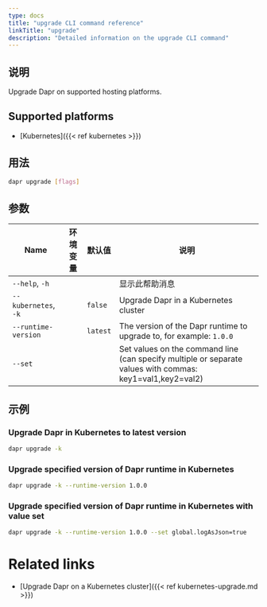 ```yaml
---
type: docs
title: "upgrade CLI command reference"
linkTitle: "upgrade"
description: "Detailed information on the upgrade CLI command"
---
```


## 说明

Upgrade Dapr on supported hosting platforms.

## Supported platforms

- [Kubernetes]({{< ref kubernetes >}})

## 用法
```bash
dapr upgrade [flags]
```

## 参数

| Name                 | 环境变量 | 默认值      | 说明                                                                                                        |
| -------------------- | ---- | -------- | --------------------------------------------------------------------------------------------------------- |
| `--help`, `-h`       |      |          | 显示此帮助消息                                                                                                   |
| `--kubernetes`, `-k` |      | `false`  | Upgrade Dapr in a Kubernetes cluster                                                                      |
| `--runtime-version`  |      | `latest` | The version of the Dapr runtime to upgrade to, for example: `1.0.0`                                       |
| `--set`              |      |          | Set values on the command line (can specify multiple or separate values with commas: key1=val1,key2=val2) |

## 示例

### Upgrade Dapr in Kubernetes to latest version
```bash
dapr upgrade -k
```

### Upgrade specified version of Dapr runtime in Kubernetes
```bash
dapr upgrade -k --runtime-version 1.0.0
```

### Upgrade specified version of Dapr runtime in Kubernetes with value set
```bash
dapr upgrade -k --runtime-version 1.0.0 --set global.logAsJson=true
```
# Related links

- [Upgrade Dapr on a Kubernetes cluster]({{< ref kubernetes-upgrade.md >}})
